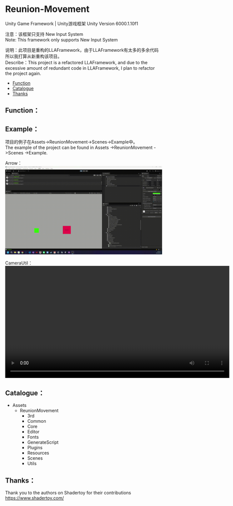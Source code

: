 # Reunion-Movement
Unity Game Framework | Unity游戏框架
Unity Version 6000.1.10f1

注意：该框架只支持 New Input System<br>
Note: This framework only supports New Input System<br>

说明：此项目是重构的LLAFramework，由于LLAFramework有太多的多余代码所以我打算从新重构该项目。<br>
Describe：This project is a refactored LLAFramework, and due to the excessive amount of redundant code in LLAFramework, I plan to refactor the project again.<br>

- [Function](#Function)
- [Catalogue](#Catalogue)
- [Thanks](#Thanks)

## Function：

## Example：
项目的例子在Assets->ReunionMovement->Scenes->Example中。<br>
The example of the project can be found in Assets ->ReunionMovement ->Scenes ->Example.

Arrow：<br>
![演示](Screenshot/Arrow.gif)

CameraUtil：<br>
<video width="720" controls>
  <source src="Screenshot/Camera.mp4" type="video/mp4">
  您的浏览器不支持 video 标签，请下载后观看。
</video>

## Catalogue：<a name="Catalogue"></a>
- Assets
  - ReunionMovement
    - 3rd
    - Common
    - Core
    - Editor
    - Fonts
    - GenerateScript
    - Plugins
    - Resources
    - Scenes
    - Utils

## Thanks：<a name="Thanks"></a>
Thank you to the authors on Shadertoy for their contributions<br>
https://www.shadertoy.com/<br>